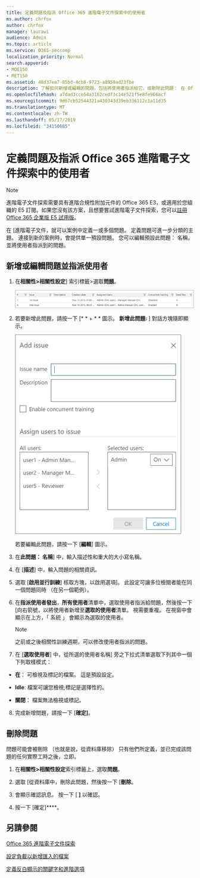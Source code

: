 ```yaml
---
title: 定義問題及指派 Office 365 進階電子文件探索中的使用者
ms.author: chrfox
author: chrfox
manager: laurawi
audience: Admin
ms.topic: article
ms.service: O365-seccomp
localization_priority: Normal
search.appverid:
- MOE150
- MET150
ms.assetid: 48d37ee7-05bd-4cb8-9723-a8959ad23fbe
description: 了解如何新增或編輯的問題，包括將使用者指派給它，或刪除此問題： 在 Office 365 進階電子文件探索中 eDiscovery 案例。
ms.openlocfilehash: a7dad3cce54a3162cedf3c14e521f5e8fe966acf
ms.sourcegitcommit: 9d67cb52544321a430343d39eb336112c1a11d35
ms.translationtype: MT
ms.contentlocale: zh-TW
ms.lasthandoff: 05/17/2019
ms.locfileid: "34150685"
---
```

# <a name="define-issues-and-assign-users-in-office-365-advanced-ediscovery"></a>定義問題及指派 Office 365 進階電子文件探索中的使用者

> [!NOTE]
> 進階電子文件探索需要具有進階合規性附加元件的 Office 365 E3，或適用於您組織的 E5 訂閱。如果您沒有該方案，且想要嘗試進階電子文件探索，您可以[註冊 Office 365 企業版 E5 試用版](https://go.microsoft.com/fwlink/p/?LinkID=698279)。 
  
在 [進階電子文件，就可以案例中定義一或多個問題。 定義問題可進一步分類的主題。 連接到新的案例時，會提供單一預設問題。 您可以編輯預設此問題： 名稱，並將使用者指派到的問題。 
  
## <a name="adding-or-editing-an-issue-and-assigning-users"></a>新增或編輯問題並指派使用者

1. 在**相關性\>相關性設定**] 索引標籤\>選取**問題**。
    
    ![相關性設定問題](media/dfd8f9ef-b167-4ed9-980e-00ae98a97169.png)
  
2. 若要新增此問題，請按一下 [* * + * * 圖示。 **新增此問題:** ] 對話方塊隨即顯示。 
    
    ![相關性設定新增問題](media/c8e94982-139a-472a-b85d-282f2d742046.png)
  
    若要編輯此問題，請按一下 [**編輯**] 圖示。 
    
3. 在**此問題： 名稱**] 中，輸入描述性和重大的大小寫名稱。 
    
4. 在 [**描述**] 中，輸入問題的相關資訊。
    
5. 選取 [**啟用並行訓練**] 核取方塊，以啟用選項]。 此設定可讓多位檢閱者能在同一個問題同時 （在另一個範例）。 
    
6. 在**指派使用者發出**，**所有使用者**清單中，選取使用者指派給問題，然後按一下 [向右箭號，以將使用者新增至**選取的使用者**清單。 視需要重複。 在視窗中會顯示在上方，「 系統 」 會顯示為選取的使用者。 
    
    > [!NOTE]
    > 之前或之後相關性訓練週期，可以修改使用者指派的問題。 
  
7. 在 [**選取使用者**] 中，從所選的使用者名稱] 旁之下拉式清單選取下列其中一個下列取樣模式： 
    
  - **在**： 可檢視及標記的檔案。 這是預設設定。
    
  - **Idle**: 檔案可讓您檢視;標記是選擇性的。
    
  - **關閉**： 檔案無法檢視或標記。
    
8. 完成新增問題，請按一下 [**確定]**。
    
## <a name="deleting-issues"></a>刪除問題

問題可能會被刪除 （也就是說，從資料庫移除） 只有他們所定義，並已完成該問題的任何實際工時之後，立即。 
  
1. 在**相關性\>相關性設定**索引標籤上，選取**問題**。
    
2. 選取 [從資料庫中，刪除此問題，然後按一下 [**刪除**。
    
3. 會顯示確認訊息。 按一下 [ **]** 以確認。 
    
4. 按一下 [確定]****。
    
## <a name="see-also"></a>另請參閱

[Office 365 進階電子文件探索](office-365-advanced-ediscovery.md)
  
[設定負載以新增匯入的檔案](set-up-loads-to-add-imported-files.md)
  
[定義反白顯示的關鍵字和進階選項](define-highlighted-keywords-and-advanced-options.md)

